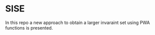 # SISE
In this repo a new approach to obtain a larger invaraint set using PWA functions is presented.
